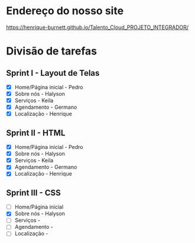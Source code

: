 # Endereço do nosso site
https://henrique-burnett.github.io/Talento_Cloud_PROJETO_INTEGRADOR/

# Divisão de tarefas

## Sprint I - Layout de Telas

- [x] Home/Página inicial - Pedro
- [x] Sobre nós - Halyson
- [x] Serviços - Keila
- [x] Agendamento - Germano
- [x] Localização - Henrique 

## Sprint II - HTML

- [x] Home/Página inicial - Pedro
- [x] Sobre nós - Halyson
- [x] Serviços - Keila
- [x] Agendamento - Germano
- [x] Localização - Henrique

## Sprint III - CSS

- [ ] Home/Página inicial
- [x] Sobre nós - Halyson
- [ ] Serviços - 
- [ ] Agendamento - 
- [ ] Localização -  
